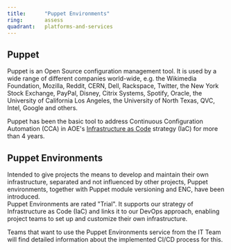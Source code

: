 ```yaml
---
title:      "Puppet Environments"
ring:       assess
quadrant:   platforms-and-services
---
```


Puppet
------

Puppet is an Open Source configuration management tool. It is used by a wide range of different companies world-wide, e.g. the Wikimedia Foundation, Mozilla, Reddit, CERN, Dell, Rackspace, Twitter, the New York Stock Exchange, PayPal, Disney, Citrix Systems, Spotify, Oracle, the University of California Los Angeles, the University of North Texas, QVC, Intel, Google and others.

Puppet has been the basic tool to address Continuous Configuration Automation (CCA) in AOE's [Infrastructure as Code](/platforms-and-services/infrastructure-as-code/) strategy (IaC) for more than 4 years.

Puppet Environments
-------------------

Intended to give projects the means to develop and maintain their own infrastructure, separated and not influenced by other projects, Puppet environments, together with Puppet module versioning and ENC, have been introduced.\
Puppet Environments are rated "Trial". It supports our strategy of Infrastructure as Code (IaC) and links it to our DevOps approach, enabling project teams to set up and customize their own infrastructure.

Teams that want to use the Puppet Environments service from the IT Team will find detailed information about the implemented CI/CD process for this.
